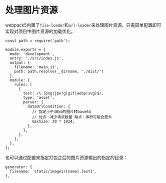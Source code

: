 # 处理图片资源

webpack5内置了`file-loader`和`url-loader`来处理图片资源，只需简单配置即可实现对项目中图片资源的加载优化。

```
const path = require('path');

module.exports = {
  mode: 'development',
  entry: './src/index.js',
  output: {
    filename: 'main.js',
    path: path.resolve(__dirname, './dist/')
  },
  module: {
    rules: [
      {
        test: /\.(png|jpe?g|gif|webp|svg)$/,
        type: 'asset',
        parser: {
          dataUrlCondition: {
            // 指定小于30kb的图片转base64
            // 优点：减少请求数量 缺点：体积可能会更大
            maxSize: 30 * 1024,
          },
        },
      },
    ],
  },
};
```

也可以通过配置来指定打包之后的图片资源输出的指定的目录：

```
generator: {
  filename: 'static/images/[name].[ext]',
},
```